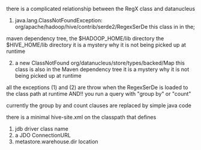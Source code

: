 there is a complicated relationship between the RegX class and datanucleus


1. java.lang.ClassNotFoundException: org/apache/hadoop/hive/contrib/serde2/RegexSerDe
this class in in the;

maven dependency tree,
the  $HADOOP_HOME/lib directory
the  $HIVE_HOME/lib directory
it is a mystery why it is not being picked up at runtime

2. a new ClassNotFound org/datanucleus/store/types/backed/Map
this class is also in the Maven dependency tree
it is a mystery why it is not being picked up at runtime

all the exceptions (1) and (2) are throw when the RegexSerDe is loaded to the class path at runtime AND!!
you run a query with  "group by" or "count"

currently the  group by and count clauses are replaced by simple java code

there is a minimal hive-site.xml on the classpath that defines

1. jdb driver class name
2. a JDO ConnectionURL
3. metastore.warehouse.dir location